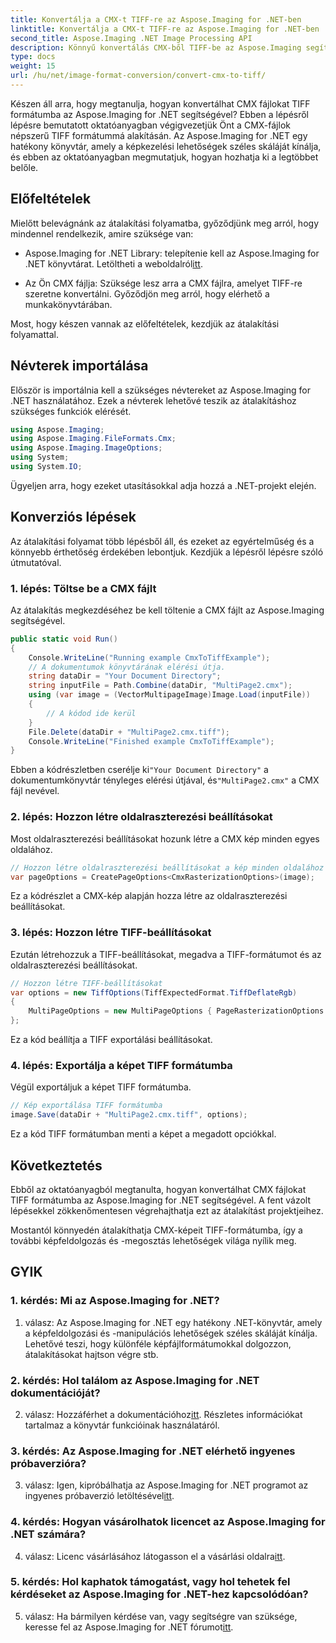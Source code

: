 ```yaml
---
title: Konvertálja a CMX-t TIFF-re az Aspose.Imaging for .NET-ben
linktitle: Konvertálja a CMX-t TIFF-re az Aspose.Imaging for .NET-ben
second_title: Aspose.Imaging .NET Image Processing API
description: Könnyű konvertálás CMX-ből TIFF-be az Aspose.Imaging segítségével .NET-hez. Útmutató lépésről lépésre A képek zökkenőmentes átalakításához.
type: docs
weight: 15
url: /hu/net/image-format-conversion/convert-cmx-to-tiff/
---
```

Készen áll arra, hogy megtanulja, hogyan konvertálhat CMX fájlokat TIFF formátumba az Aspose.Imaging for .NET segítségével? Ebben a lépésről lépésre bemutatott oktatóanyagban végigvezetjük Önt a CMX-fájlok népszerű TIFF formátummá alakításán. Az Aspose.Imaging for .NET egy hatékony könyvtár, amely a képkezelési lehetőségek széles skáláját kínálja, és ebben az oktatóanyagban megmutatjuk, hogyan hozhatja ki a legtöbbet belőle.

## Előfeltételek

Mielőtt belevágnánk az átalakítási folyamatba, győződjünk meg arról, hogy mindennel rendelkezik, amire szüksége van:

-  Aspose.Imaging for .NET Library: telepítenie kell az Aspose.Imaging for .NET könyvtárat. Letöltheti a weboldalról[itt](https://releases.aspose.com/imaging/net/).

- Az Ön CMX fájlja: Szüksége lesz arra a CMX fájlra, amelyet TIFF-re szeretne konvertálni. Győződjön meg arról, hogy elérhető a munkakönyvtárában.

Most, hogy készen vannak az előfeltételek, kezdjük az átalakítási folyamattal.

## Névterek importálása

Először is importálnia kell a szükséges névtereket az Aspose.Imaging for .NET használatához. Ezek a névterek lehetővé teszik az átalakításhoz szükséges funkciók elérését.

```csharp
using Aspose.Imaging;
using Aspose.Imaging.FileFormats.Cmx;
using Aspose.Imaging.ImageOptions;
using System;
using System.IO;
```

Ügyeljen arra, hogy ezeket utasításokkal adja hozzá a .NET-projekt elején.

## Konverziós lépések

Az átalakítási folyamat több lépésből áll, és ezeket az egyértelműség és a könnyebb érthetőség érdekében lebontjuk. Kezdjük a lépésről lépésre szóló útmutatóval.

### 1. lépés: Töltse be a CMX fájlt

Az átalakítás megkezdéséhez be kell töltenie a CMX fájlt az Aspose.Imaging segítségével.

```csharp
public static void Run()
{
    Console.WriteLine("Running example CmxToTiffExample");
    // A dokumentumok könyvtárának elérési útja.
    string dataDir = "Your Document Directory";
    string inputFile = Path.Combine(dataDir, "MultiPage2.cmx");
    using (var image = (VectorMultipageImage)Image.Load(inputFile))
    {
        // A kódod ide kerül
    }
    File.Delete(dataDir + "MultiPage2.cmx.tiff");
    Console.WriteLine("Finished example CmxToTiffExample");
}
```

 Ebben a kódrészletben cserélje ki`"Your Document Directory"` a dokumentumkönyvtár tényleges elérési útjával, és`"MultiPage2.cmx"` a CMX fájl nevével.

### 2. lépés: Hozzon létre oldalraszterezési beállításokat

Most oldalraszterezési beállításokat hozunk létre a CMX kép minden egyes oldalához.

```csharp
// Hozzon létre oldalraszterezési beállításokat a kép minden oldalához
var pageOptions = CreatePageOptions<CmxRasterizationOptions>(image);
```

Ez a kódrészlet a CMX-kép alapján hozza létre az oldalraszterezési beállításokat.

### 3. lépés: Hozzon létre TIFF-beállításokat

Ezután létrehozzuk a TIFF-beállításokat, megadva a TIFF-formátumot és az oldalraszterezési beállításokat.

```csharp
// Hozzon létre TIFF-beállításokat
var options = new TiffOptions(TiffExpectedFormat.TiffDeflateRgb)
{
    MultiPageOptions = new MultiPageOptions { PageRasterizationOptions = pageOptions }
};
```

Ez a kód beállítja a TIFF exportálási beállításokat.

### 4. lépés: Exportálja a képet TIFF formátumba

Végül exportáljuk a képet TIFF formátumba.

```csharp
// Kép exportálása TIFF formátumba
image.Save(dataDir + "MultiPage2.cmx.tiff", options);
```

Ez a kód TIFF formátumban menti a képet a megadott opciókkal.

## Következtetés

Ebből az oktatóanyagból megtanulta, hogyan konvertálhat CMX fájlokat TIFF formátumba az Aspose.Imaging for .NET segítségével. A fent vázolt lépésekkel zökkenőmentesen végrehajthatja ezt az átalakítást projektjeihez.

Mostantól könnyedén átalakíthatja CMX-képeit TIFF-formátumba, így a további képfeldolgozás és -megosztás lehetőségek világa nyílik meg.

## GYIK

### 1. kérdés: Mi az Aspose.Imaging for .NET?

1. válasz: Az Aspose.Imaging for .NET egy hatékony .NET-könyvtár, amely a képfeldolgozási és -manipulációs lehetőségek széles skáláját kínálja. Lehetővé teszi, hogy különféle képfájlformátumokkal dolgozzon, átalakításokat hajtson végre stb.

### 2. kérdés: Hol találom az Aspose.Imaging for .NET dokumentációját?

 2. válasz: Hozzáférhet a dokumentációhoz[itt](https://reference.aspose.com/imaging/net/). Részletes információkat tartalmaz a könyvtár funkcióinak használatáról.

### 3. kérdés: Az Aspose.Imaging for .NET elérhető ingyenes próbaverzióra?

 3. válasz: Igen, kipróbálhatja az Aspose.Imaging for .NET programot az ingyenes próbaverzió letöltésével[itt](https://releases.aspose.com/).

### 4. kérdés: Hogyan vásárolhatok licencet az Aspose.Imaging for .NET számára?

 4. válasz: Licenc vásárlásához látogasson el a vásárlási oldalra[itt](https://purchase.aspose.com/buy).

### 5. kérdés: Hol kaphatok támogatást, vagy hol tehetek fel kérdéseket az Aspose.Imaging for .NET-hez kapcsolódóan?

 5. válasz: Ha bármilyen kérdése van, vagy segítségre van szüksége, keresse fel az Aspose.Imaging for .NET fórumot[itt](https://forum.aspose.com/).